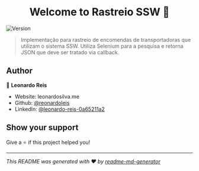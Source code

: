 <h1 align="center">Welcome to Rastreio SSW 👋</h1>
<p>
  <img alt="Version" src="https://img.shields.io/badge/version-0.1-blue.svg?cacheSeconds=2592000" />
</p>

> Implementação para rastreio de encomendas de transportadoras que utilizam o sistema SSW. Utiliza Selenium para a pesquisa e retorna JSON que deve ser tratado via callback.

## Author

👤 **Leonardo Reis**

* Website: leonardosilva.me
* Github: [@reonardoleis](https://github.com/reonardoleis)
* LinkedIn: [@leonardo-reis-0a65211a2](https://linkedin.com/in/leonardo-reis-0a65211a2)

## Show your support

Give a ⭐️ if this project helped you!

***
_This README was generated with ❤️ by [readme-md-generator](https://github.com/kefranabg/readme-md-generator)_
